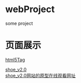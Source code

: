 # webProject
some project

# 页面展示

[html5Tag](https://wenjingchan.github.io/webProject/html5Tag/index.html)

[shoe_v2.0](https://wenjingchan.github.io/webProject/shoe_v2.0/html/index.html)<br/>
[shoe_v2.0网站的原型在线观看网址](https://7a6cms.axshare.com)
